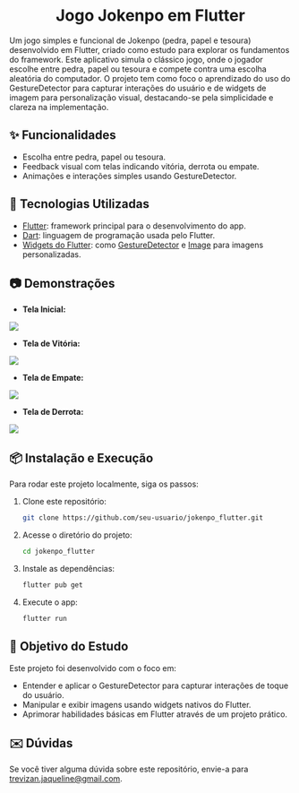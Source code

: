 <h1 align="center" style="font-weight: bold;">Jogo Jokenpo em Flutter</h1>

Um jogo simples e funcional de Jokenpo (pedra, papel e tesoura) desenvolvido em Flutter, criado como estudo para explorar os fundamentos do framework. Este aplicativo simula o clássico jogo, onde o jogador escolhe entre pedra, papel ou tesoura e compete contra uma escolha aleatória do computador. O projeto tem como foco o aprendizado do uso do GestureDetector para capturar interações do usuário e de widgets de imagem para personalização visual, destacando-se pela simplicidade e clareza na implementação.

<h2>✨ Funcionalidades</h2>

- Escolha entre pedra, papel ou tesoura.
- Feedback visual com telas indicando vitória, derrota ou empate.
- Animações e interações simples usando GestureDetector.

<h2>🚀 Tecnologias Utilizadas </h2>

- [Flutter](https://docs.flutter.dev/): framework principal para o desenvolvimento do app.
- [Dart](https://dart.dev/guides): linguagem de programação usada pelo Flutter.
- [Widgets do Flutter](https://docs.flutter.dev/ui/widgets): como [GestureDetector](https://api.flutter.dev/flutter/widgets/GestureDetector-class.html) e [Image](https://api.flutter.dev/flutter/widgets/Image-class.html) para imagens personalizadas.

<h2>📷 Demonstrações </h2>

- **Tela Inicial:**
  
![](images/readme/screenshot-inicial.png)

- **Tela de Vitória:**
  
![](images/readme/screenshot-vitoria.png)

- **Tela de Empate:**
  
![](images/readme/screenshot-empate.png)

- **Tela de Derrota:**
  
![](images/readme/screenshot-derrota.png)

<h2>📦 Instalação e Execução</h2>

Para rodar este projeto localmente, siga os passos:  

1. Clone este repositório:  
   ```bash  
   git clone https://github.com/seu-usuario/jokenpo_flutter.git  
   ```
   
2. Acesse o diretório do projeto:  
   ```bash  
   cd jokenpo_flutter  
   ```
   
3. Instale as dependências:  
   ```bash  
   flutter pub get  
   ```
   
4. Execute o app:  
   ```bash  
   flutter run  
   ```

<h2>🎯 Objetivo do Estudo</h2>

Este projeto foi desenvolvido com o foco em:

- Entender e aplicar o GestureDetector para capturar interações de toque do usuário.
- Manipular e exibir imagens usando widgets nativos do Flutter.
- Aprimorar habilidades básicas em Flutter através de um projeto prático.

<h2>✉️ Dúvidas</h2>

Se você tiver alguma dúvida sobre este repositório, envie-a para trevizan.jaqueline@gmail.com.


